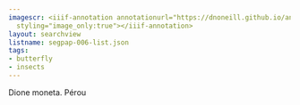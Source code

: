 ```yaml
---
imagescr: <iiif-annotation annotationurl="https://dnoneill.github.io/annotate/annotations/segpap-006-002.json"
  styling="image_only:true"></iiif-annotation>
layout: searchview
listname: segpap-006-list.json
tags:
- butterfly
- insects
---
```

Dione moneta. Pérou